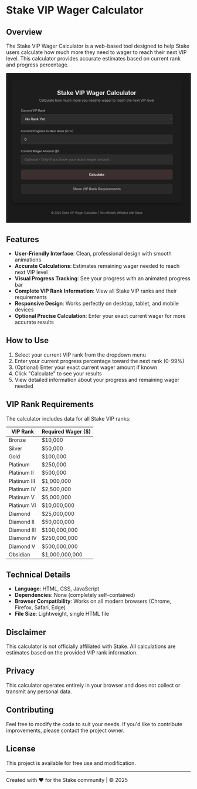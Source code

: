 # Stake VIP Wager Calculator

## Overview
The Stake VIP Wager Calculator is a web-based tool designed to help Stake users calculate how much more they need to wager to reach their next VIP level. This calculator provides accurate estimates based on current rank and progress percentage.

![Stake VIP Wager Calculator Screenshot](/image.png)

## Features

- **User-Friendly Interface**: Clean, professional design with smooth animations
- **Accurate Calculations**: Estimates remaining wager needed to reach next VIP level
- **Visual Progress Tracking**: See your progress with an animated progress bar
- **Complete VIP Rank Information**: View all Stake VIP ranks and their requirements
- **Responsive Design**: Works perfectly on desktop, tablet, and mobile devices
- **Optional Precise Calculation**: Enter your exact current wager for more accurate results

## How to Use

1. Select your current VIP rank from the dropdown menu
2. Enter your current progress percentage toward the next rank (0-99%)
3. (Optional) Enter your exact current wager amount if known
4. Click "Calculate" to see your results
5. View detailed information about your progress and remaining wager needed

## VIP Rank Requirements

The calculator includes data for all Stake VIP ranks:

| VIP Rank    | Required Wager ($) |
|-------------|-------------------|
| Bronze      | $10,000           |
| Silver      | $50,000           |
| Gold        | $100,000          |
| Platinum    | $250,000          |
| Platinum II | $500,000          |
| Platinum III| $1,000,000        |
| Platinum IV | $2,500,000        |
| Platinum V  | $5,000,000        |
| Platinum VI | $10,000,000       |
| Diamond     | $25,000,000       |
| Diamond II  | $50,000,000       |
| Diamond III | $100,000,000      |
| Diamond IV  | $250,000,000      |
| Diamond V   | $500,000,000      |
| Obsidian    | $1,000,000,000    |


## Technical Details

- **Language**: HTML, CSS, JavaScript
- **Dependencies**: None (completely self-contained)
- **Browser Compatibility**: Works on all modern browsers (Chrome, Firefox, Safari, Edge)
- **File Size**: Lightweight, single HTML file

## Disclaimer

This calculator is not officially affiliated with Stake. All calculations are estimates based on the provided VIP rank information.

## Privacy

This calculator operates entirely in your browser and does not collect or transmit any personal data.

## Contributing

Feel free to modify the code to suit your needs. If you'd like to contribute improvements, please contact the project owner.

## License

This project is available for free use and modification.

---

Created with ♥ for the Stake community | © 2025